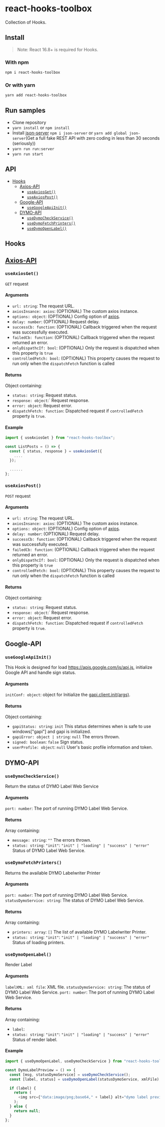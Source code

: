 # react-hooks-toolbox

Collection of Hooks.

## Install

> Note: React 16.8+ is required for Hooks.

### With npm

```sh
npm i react-hooks-toolbox
```

### Or with yarn

```sh
yarn add react-hooks-toolbox
```

## Run samples
- Clone repository
- `yarn install` or `npm install`
- Install [json-server](https://www.npmjs.com/package/json-server) `npm i json-server` or `yarn add global json-server`(Get a full fake REST API with zero coding in less than 30 seconds (seriously))
- `yarn run run:server`
- `yarn run start`


## API

- [Hooks](#hooks)
  - [Axios-API](#axios-api)
    - [`useAxiosGet()`](#useaxiosget)
    - [`useAxiosPost()`](#useaxiospost)
  - [Google-API](#google-api)
    - [`useGoogleApiInit()`](#usegoogleapiinit)
  - [DYMO-API](#dymo-api)
    - [`useDymoCheckService()`](#usedymocheckservice)
    - [`useDymoFetchPrinters()`](#usedymofetchprinters)
    - [`useDymoOpenLabel()`](#usedymoopenlabel)

## Hooks

## [Axios-API](https://github.com/axios/axios)

### `useAxiosGet()`

`GET` request

#### Arguments

- `url: string`: The request URL.
- `axiosInsance: axios`: (OPTIONAL) The custom axios instance.
- `options: object`: (OPTIONAL) Config option of [axios](https://github.com/axios/axios).
- `delay: number`: (OPTIONAL) Request delay.
- `successCb: function`: (OPTIONAL) Callback triggered when the request was successfully executed.
- `failedCb: function`: (OPTIONAL) Callback triggered when the request returned an error.
- `onlyDispathcIf: bool`: (OPTIONAL) Only the request is dispatched when this property is `true`
- `controlledFetch: bool`: (OPTIONAL) This property causes the request to run only when the `dispatchFetch` function is called

#### Returns

Object containing:

- `status: string`: Request status.
- `response: object`:` Request response.
- `error: object`: Request error.
- `dispatchFetch: function`: Dispatched request if `controlledFetch` property is `true`.

#### Example

```js
import { useAxiosGet } from "react-hooks-toolbox";

const ListPosts = () => {
  const { status, response } = useAxiosGet({
    ....
  });

  ...... 
};
```
### `useAxiosPost()`

`POST` request

#### Arguments

- `url: string`: The request URL.
- `axiosInsance: axios`: (OPTIONAL) The custom axios instance.
- `options: object`: (OPTIONAL) Config option of [axios](https://github.com/axios/axios).
- `delay: number`: (OPTIONAL) Request delay.
- `successCb: function`: (OPTIONAL) Callback triggered when the request was successfully executed.
- `failedCb: function`: (OPTIONAL) Callback triggered when the request returned an error.
- `onlyDispathcIf: bool`: (OPTIONAL) Only the request is dispatched when this property is `true`
- `controlledFetch: bool`: (OPTIONAL) This property causes the request to run only when the `dispatchFetch` function is called

#### Returns

Object containing:

- `status: string`: Request status.
- `response: object`:` Request response.
- `error: object`: Request error.
- `dispatchFetch: function`: Dispatched request if `controlledFetch` property is `true`.


## Google-API

### `useGoogleApiInit()`

This Hook is designed for load https://apis.google.com/js/api.js, initialize Google API and handle sign status.

#### Arguments

`initConf: object`: object for Initialize the [gapi.client.init(args)](https://developers.google.com/api-client-library/javascript/reference/referencedocs#gapiclientinitargs).

#### Returns

Object containing:

- `gapiStatus: string`: `init` This status determines when is safe to use windows["gapi"] and gapi is initialized.
- `gapiError: object | string`: `null` The errors thrown.
- `signed: boolean`: `false` Sign status.
- `userProfile: object`: `null` User's basic profile information and token.

## DYMO-API

### `useDymoCheckService()`

Return the status of DYMO Label Web Service

#### Arguments

`port: number`: The port of running DYMO Label Web Service.

#### Returns

Array containing:

- `message: string`: `""` The errors thrown.
- `status: string`: `"init"`: `"init" | "loading" | "success" | "error"` Status of DYMO Label Web Service.

### `useDymoFetchPrinters()`

Returns the available DYMO Labelwriter Printer

#### Arguments

`port: number`: The port of running DYMO Label Web Service.
`statusDymoService: string`: The status of DYMO Label Web Service.

#### Returns

Array containing:

- `printers: array`: `[]` The list of available DYMO Labelwriter Printer.
- `status: string`: `"init"`: `"init" | "loading" | "success" | "error"` Status of loading printers.

### `useDymoOpenLabel()`

Render Label

#### Arguments

`labelXML: xml file`: XML file.
`statusDymoService: string`: The status of DYMO Label Web Service.
`port: number`: The port of running DYMO Label Web Service.

#### Returns

Array containing:

- `label`:
- `status: string`: `"init"`: `"init" | "loading" | "success" | "error"` Status of render label.

#### Example

```js
import { useDymoOpenLabel, useDymoCheckService } from "react-hooks-toolbox";

const DymoLabelPreview = () => {
  const [msg, statusDymoService] = useDymoCheckService();
  const [label, status] = useDymoOpenLabel(statusDymoService, xmlFile);

  if (label) {
    return (
      <img src={"data:image/png;base64," + label} alt="dymo label preview" />
    );
  } else {
    return null;
  }
};
```
